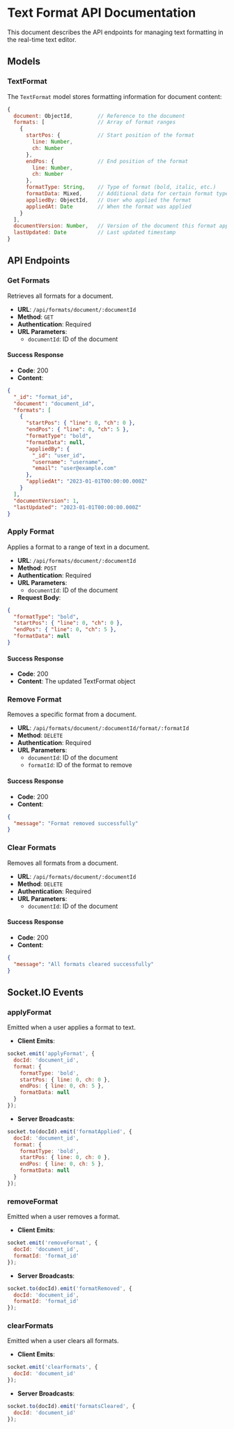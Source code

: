 # Text Format API Documentation

This document describes the API endpoints for managing text formatting in the real-time text editor.

## Models

### TextFormat

The `TextFormat` model stores formatting information for document content:

```javascript
{
  document: ObjectId,        // Reference to the document
  formats: [                 // Array of format ranges
    {
      startPos: {            // Start position of the format
        line: Number,
        ch: Number
      },
      endPos: {              // End position of the format
        line: Number,
        ch: Number
      },
      formatType: String,    // Type of format (bold, italic, etc.)
      formatData: Mixed,     // Additional data for certain format types
      appliedBy: ObjectId,   // User who applied the format
      appliedAt: Date        // When the format was applied
    }
  ],
  documentVersion: Number,   // Version of the document this format applies to
  lastUpdated: Date          // Last updated timestamp
}
```

## API Endpoints

### Get Formats

Retrieves all formats for a document.

- **URL**: `/api/formats/document/:documentId`
- **Method**: `GET`
- **Authentication**: Required
- **URL Parameters**: 
  - `documentId`: ID of the document

#### Success Response

- **Code**: 200
- **Content**:
```json
{
  "_id": "format_id",
  "document": "document_id",
  "formats": [
    {
      "startPos": { "line": 0, "ch": 0 },
      "endPos": { "line": 0, "ch": 5 },
      "formatType": "bold",
      "formatData": null,
      "appliedBy": {
        "_id": "user_id",
        "username": "username",
        "email": "user@example.com"
      },
      "appliedAt": "2023-01-01T00:00:00.000Z"
    }
  ],
  "documentVersion": 1,
  "lastUpdated": "2023-01-01T00:00:00.000Z"
}
```

### Apply Format

Applies a format to a range of text in a document.

- **URL**: `/api/formats/document/:documentId`
- **Method**: `POST`
- **Authentication**: Required
- **URL Parameters**: 
  - `documentId`: ID of the document
- **Request Body**:
```json
{
  "formatType": "bold",
  "startPos": { "line": 0, "ch": 0 },
  "endPos": { "line": 0, "ch": 5 },
  "formatData": null
}
```

#### Success Response

- **Code**: 200
- **Content**: The updated TextFormat object

### Remove Format

Removes a specific format from a document.

- **URL**: `/api/formats/document/:documentId/format/:formatId`
- **Method**: `DELETE`
- **Authentication**: Required
- **URL Parameters**: 
  - `documentId`: ID of the document
  - `formatId`: ID of the format to remove

#### Success Response

- **Code**: 200
- **Content**:
```json
{
  "message": "Format removed successfully"
}
```

### Clear Formats

Removes all formats from a document.

- **URL**: `/api/formats/document/:documentId`
- **Method**: `DELETE`
- **Authentication**: Required
- **URL Parameters**: 
  - `documentId`: ID of the document

#### Success Response

- **Code**: 200
- **Content**:
```json
{
  "message": "All formats cleared successfully"
}
```

## Socket.IO Events

### applyFormat

Emitted when a user applies a format to text.

- **Client Emits**:
```javascript
socket.emit('applyFormat', {
  docId: 'document_id',
  format: {
    formatType: 'bold',
    startPos: { line: 0, ch: 0 },
    endPos: { line: 0, ch: 5 },
    formatData: null
  }
});
```

- **Server Broadcasts**:
```javascript
socket.to(docId).emit('formatApplied', {
  docId: 'document_id',
  format: {
    formatType: 'bold',
    startPos: { line: 0, ch: 0 },
    endPos: { line: 0, ch: 5 },
    formatData: null
  }
});
```

### removeFormat

Emitted when a user removes a format.

- **Client Emits**:
```javascript
socket.emit('removeFormat', {
  docId: 'document_id',
  formatId: 'format_id'
});
```

- **Server Broadcasts**:
```javascript
socket.to(docId).emit('formatRemoved', {
  docId: 'document_id',
  formatId: 'format_id'
});
```

### clearFormats

Emitted when a user clears all formats.

- **Client Emits**:
```javascript
socket.emit('clearFormats', {
  docId: 'document_id'
});
```

- **Server Broadcasts**:
```javascript
socket.to(docId).emit('formatsCleared', {
  docId: 'document_id'
});
```
